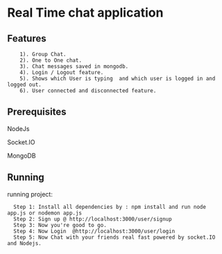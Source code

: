 # Real Time chat application


## Features

```
    1). Group Chat. 
    2). One to One chat.
    3). Chat messages saved in mongodb.
    4). Login / Logout feature.
    5). Shows which User is typing  and which user is logged in and logged out.
    6). User connected and disconnected feature.
 ```

## Prerequisites


NodeJs

Socket.IO

MongoDB


## Running
  running project:
```
  Step 1: Install all dependencies by : npm install and run node app.js or nodemon app.js
  Step 2: Sign up @ http://localhost:3000/user/signup
  Step 3: Now you're good to go.
  Step 4: Now Login  @http://localhost:3000/user/login
  Step 5: Now Chat with your friends real fast powered by socket.IO and Nodejs.

```
 
 
